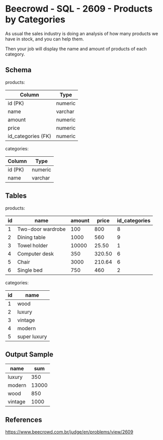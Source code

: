 # Beecrowd - SQL - 2609 - Products by Categories

As usual the sales industry is doing an analysis of how many products we have in stock, and you can help them.

Then your job will display the name and amount of products of each category.

## Schema
products:

| Column             | Type    |
|--------------------|---------|
| id (PK)            | numeric |
| name               | varchar |
| amount             | numeric |
| price              | numeric |
| id_categories (FK) | numeric |


categories:

| Column  | Type    |
|---------|---------|
| id (PK) | numeric |
| name    | varchar |


## Tables
products:

| id  | name              | amount | price  | id_categories |
|-----|-------------------|--------|--------|---------------|
| 1   | Two-door wardrobe | 100    | 800    | 8             |
| 2   | Dining table      | 1000   | 560    | 9             |
| 3   | Towel holder      | 10000  | 25.50  | 1             |
| 4   | Computer desk     | 350    | 320.50 | 6             |
| 5   | Chair             | 3000   | 210.64 | 6             |
| 6   | Single bed        | 750    | 460    | 2             |

categories:

| id  | name         |
|-----|--------------|
| 1   | wood         |
| 2   | luxury       |
| 3   | vintage      |
| 4   | modern       |
| 5   | super luxury |


## Output Sample

| name    | sum   |
|---------|-------|
| luxury  | 350   |
| modern  | 13000 |
| wood    | 850   |
| vintage | 1000  |

## References
https://www.beecrowd.com.br/judge/en/problems/view/2609